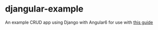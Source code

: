 # djangular-example

An example CRUD app using Django with Angular6 for use with [this guide](https://github.com/wgoode3/djangular-example/blob/master/course.md)
